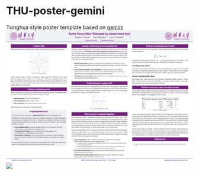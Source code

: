 # THU-poster-gemini
Tsinghua style poster template based on [gemini](https://github.com/anishathalye/gemini)
![thu-poster](https://github.com/easonyang1996/THU-poster-gemini/blob/main/poster.png)
<img src="https://raw.githubusercontent.com/easonyang1996/assets/master/THU-poster-gemini/poster.png">
